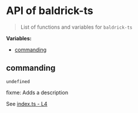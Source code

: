 # API of baldrick-ts

> List of functions and variables for `baldrick-ts`

**Variables:**

-   [commanding](API.md#commanding)

## commanding

`undefined`

fixme: Adds a description

See [index.ts -
L4](https://github.com/flarebyte/baldrick-ts/blob/main/src/index.ts#L4)

